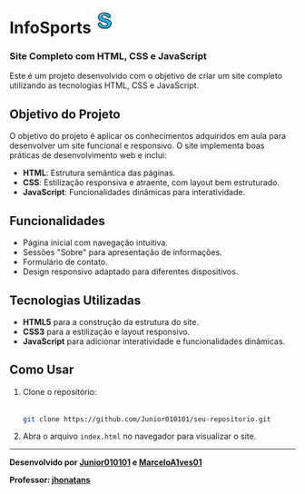 # InfoSports<img src="./IMG/logo.ico" alt="InfoSports Logo" width="45" height="45">

### Site Completo com HTML, CSS e JavaScript

Este é um projeto desenvolvido com o objetivo de criar um site completo utilizando as tecnologias HTML, CSS e JavaScript.

## Objetivo do Projeto

O objetivo do projeto é aplicar os conhecimentos adquiridos em aula para desenvolver um site funcional e responsivo. O site implementa boas práticas de desenvolvimento web e inclui:

- **HTML**: Estrutura semântica das páginas.
- **CSS**: Estilização responsiva e atraente, com layout bem estruturado.
- **JavaScript**: Funcionalidades dinâmicas para interatividade.

## Funcionalidades

- Página inicial com navegação intuitiva.
- Sessões "Sobre" para apresentação de informações.
- Formulário de contato.
- Design responsivo adaptado para diferentes dispositivos.

## Tecnologias Utilizadas

- **HTML5** para a construção da estrutura do site.
- **CSS3** para a estilização e layout responsivo.
- **JavaScript** para adicionar interatividade e funcionalidades dinâmicas.

## Como Usar

1. Clone o repositório:
   ```bash
    
   git clone https://github.com/Junior010101/seu-repositorio.git

2. Abra o arquivo `index.html` no navegador para visualizar o site.

---
**Desenvolvido por [Junior010101](https://github.com/Junior010101) e [MarceloA1ves01](https://github.com/MarceloA1ves01)**

**Professor: [jhonatans](https://github.com/jhonatans)**
